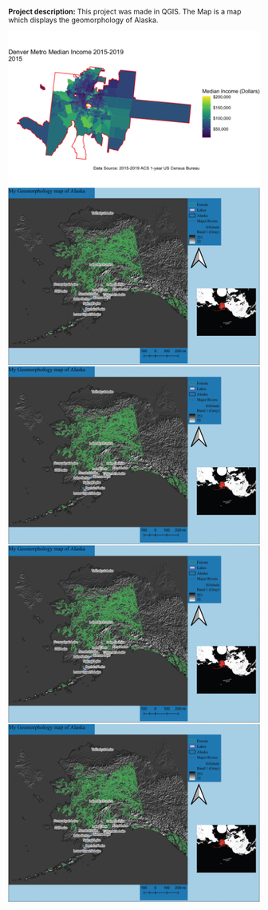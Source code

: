 
**Project description:** This project was made in QGIS. The Map is a map which displays the geomorphology of Alaska.

<img src="images/2015.png"/>

<img src="images/4B34B517-8867-4911-981A-903970FDEBE1.png?raw=true"/>

<img src="images/4B34B517-8867-4911-981A-903970FDEBE1.png?raw=true"/>

<img src="images/4B34B517-8867-4911-981A-903970FDEBE1.png?raw=true"/>

<img src="images/4B34B517-8867-4911-981A-903970FDEBE1.png?raw=true"/>
